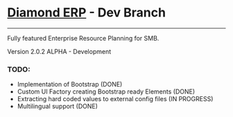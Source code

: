 # [Diamond ERP]() - Dev Branch

* * *

Fully featured Enterprise Resource Planning for SMB.

Version 2.0.2 ALPHA - Development

### TODO:
- Implementation of Bootstrap (DONE)
- Custom UI Factory creating Bootstrap ready Elements (DONE)
- Extracting hard coded values to external config files (IN PROGRESS)
- Multilingual support (DONE)